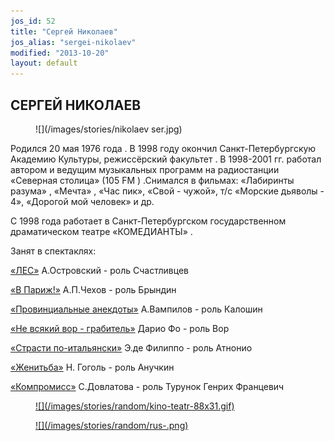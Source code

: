 ```yaml
---
jos_id: 52
title: "Сергей Николаев"
jos_alias: "sergei-nikolaev"
modified: "2013-10-20"
layout: default
---
```


## СЕРГЕЙ НИКОЛАЕВ

<figure>
![](/images/stories/nikolaev ser.jpg)
</figure>

Родился 20 мая 1976 года . В 1998 году окончил Санкт-Петербургскую Академию Культуры, режиссёрский факультет . В 1998-2001 гг. работал автором и ведущим музыкальных программ на радиостанции «Северная столица» (105 FM ) .Снимался в фильмах: «Лабиринты разума» , «Мечта» , «Час пик», «Свой - чужой», т/с «Морские дьяволы - 4», «Дорогой мой человек» и др.

С 1998 года работает в Санкт-Петербургском государственном драматическом театре «КОМЕДИАНТЫ» .

Занят в спектаклях:

[«ЛЕС»](91-les.html) А.Островский - роль Счастливцев

[«В Париж!»](41-v-paris.html) А.П.Чехов - роль Брындин

[«Провинциальные анекдоты»](71-anekdoti.html) А.Вампилов - роль Калошин

[«Не всякий вор - грабитель»](70-vor.html) Дарио Фо - роль Вор

[«Страсти по-итальянски»](59-strasti-po-italianski.html) Э.де Филиппо - роль Атнонио

[«Женитьба»](69-genitba.html) Н. Гоголь - роль Анучкин

[«Компромисс»](282-kompromiss-sdovlatov.html) С.Довлатова - роль Турунок Генрих Францевич

<figure><a href="http://www.kino-teatr.ru/teatr/acter/m/ros/29820/bio/">
![](/images/stories/random/kino-teatr-88x31.gif)
</a></figure>

<figure><a href="http://ruskino.ru/art/9036">
![](/images/stories/random/rus-.png)
</a></figure>

